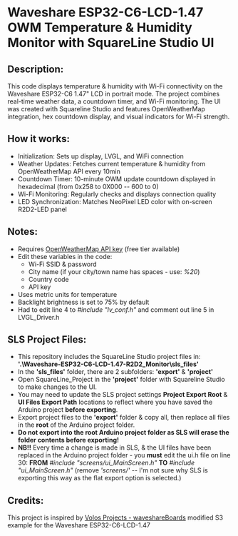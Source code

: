 # Waveshare ESP32-C6-LCD-1.47 OWM Temperature & Humidity Monitor with SquareLine Studio UI

## Description:
This code displays temperature & humidity with Wi-Fi connectivity on the Waveshare ESP32-C6 1.47" LCD in portrait mode. The project combines real-time weather data, a countdown timer, and Wi-Fi monitoring. The UI was created with Squareline Studio and features OpenWeatherMap integration, hex countdown display, and visual indicators for Wi-Fi strength.

## How it works:
- Initialization: Sets up display, LVGL, and WiFi connection
- Weather Updates: Fetches current temperature & humidity from OpenWeatherMap API every 10min
- Countdown Timer: 10-minute OWM update countdown displayed in hexadecimal (from 0x258 to 0X000 -- 600 to 0)
- Wi-Fi Monitoring: Regularly checks and displays connection quality
- LED Synchronization: Matches NeoPixel LED color with on-screen R2D2-LED panel

## Notes:
- Requires [OpenWeatherMap API key](https://openweathermap.org) (free tier available)
- Edit these variables in the code:
  - Wi-Fi SSID & password
  - City name (if your city/town name has spaces - use: *%20*)
  - Country code
  - API key
- Uses metric units for temperature
- Backlight brightness is set to 75% by default
- Had to edit line 4 to *#include "lv_conf.h"* and comment out line 5 in LVGL_Driver.h

## SLS Project Files:
- This repository includes the SquareLine Studio project files in: **'.\Waveshare-ESP32-C6-LCD-1.47-R2D2_Monitor\sls_files'**
- In the **'sls_files'** folder, there are 2 subfolders: **'export'** & **'project'**
- Open SquareLine_Project in the **'project'** folder with Squareline Studio to make changes to the UI.
- You may need to update the SLS project settings **Project Export Root** & **UI Files Export Path** locations to reflect where you have saved the Arduino project **before exporting**.
- Export project files to the **'export'** folder & copy all, then replace all files in the **root** of the Arduino project folder.
- **Do not export into the root Arduino project folder as SLS will erase the folder contents before exporting!**
- **NB!!** Every time a change is made in SLS, & the UI files have been replaced in the Arduino project folder - you **must** edit the ui.h file on line 30: **FROM** *#include "screens/ui_MainScreen.h"* **TO** *#include "ui_MainScreen.h"* (remove *'screens/'* -- I'm not sure why SLS is exporting this way as the flat export option is selected.)

## Credits:
This project is inspired by [Volos Projects - waveshareBoards](https://github.com/VolosR/waveshareBoards) modified S3 example for the Waveshare ESP32-C6-LCD-1.47
